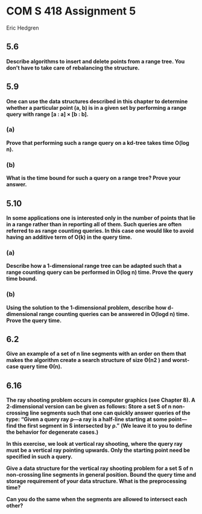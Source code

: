 # COM S 418 Assignment 5
Eric Hedgren

## 5.6
**Describe algorithms to insert and delete points from a range tree. You don’t have to take care of rebalancing the structure.**



## 5.9
**One can use the data structures described in this chapter to determine whether a
particular point (a, b) is in a given set by performing a range query with range
[a : a] × [b : b].**
### (a)
**Prove that performing such a range query on a kd-tree takes time O(log n).**



### (b)
**What is the time bound for such a query on a range tree? Prove your answer.**


## 5.10
**In some applications one is interested only in the number of points that lie in a range rather than in reporting all of them. Such queries are often referred to as range counting queries. In this case one would like to avoid having an additive term of O(k) in the query time.**
### (a)
**Describe how a 1-dimensional range tree can be adapted such that a range counting query can be performed in O(log n) time. Prove the query time bound.**


### (b)
**Using the solution to the 1-dimensional problem, describe how d-dimensional range counting queries can be answered in O(logd n) time. Prove the query time.**


## 6.2
**Give an example of a set of n line segments with an order on them that
makes the algorithm create a search structure of size Θ(n2 ) and worst-case
query time Θ(n).**


## 6.16
**The ray shooting problem occurs in computer graphics (see Chapter 8). 
A 2-dimensional version can be given as follows: Store a set S of n non-crossing line segments such that one can quickly answer queries of the type: “Given a query ray ρ—a ray is a half-line starting at some point—find the first segment in S intersected by ρ.” (We leave it to you to define the behavior for degenerate cases.)**

**In this exercise, we look at vertical ray shooting, where the query ray must be a vertical ray pointing upwards. Only the starting point need be specified in such a query.**

**Give a data structure for the vertical ray shooting problem for a set S of n non-crossing line segments in general position. Bound the query time and storage requirement of your data structure. What is the preprocessing time?**

**Can you do the same when the segments are allowed to intersect each
other?**